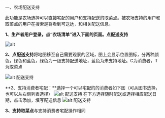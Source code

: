 一、农场配送支持

此功能是农场选择可以直接宅配的用户和支持配送的取菜点。被农场支持的用户和取菜点的用户在搜索是将看到可送达，和相关配送信息。

**1、生产者用户登录，点“农场清单”进入下面的页面。点配送支持**

![alt ](/gif/nccd.gif)

**2、点配送支持**将地图移至自己需要观察的区域，图上会显示位置图标，分两种颜色，绿色和蓝色，绿色为一级支持配送地址，蓝色为未支持地址。C为消费者，T为取菜点

![alt 配送支持](/gif/ncpsdz.gif)

**2、支持消费者宅配：**选择一个可以宅配的的消费者如下图（可从图书选择，也可以从右侧列表选择）
![alt 配送支持](/gif/ncpsxfz1.gif)
在下方选择随时配送或选择相应配送日期，点击添加，填写配送信息
![alt 配送支持](/gif/ncpsxfz2.gif)


**3、支持取菜点**与支持消费者宅配操作相同
